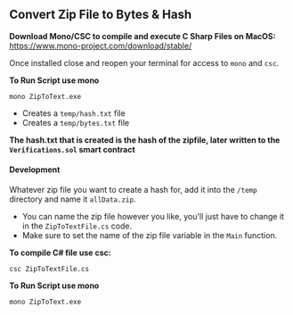 ## Convert Zip File to Bytes & Hash


**Download Mono/CSC to compile and execute C Sharp Files on MacOS:**
https://www.mono-project.com/download/stable/


Once installed close and reopen your terminal for access to `mono` and `csc`.


**To Run Script use mono**
```
mono ZipToText.exe
```

   - Creates a `temp/hash.txt` file
   - Creates a `temp/bytes.txt` file

**The hash.txt that is created is the hash of the zipfile, later written to the `Verifications.sol` smart contract**



#### Development 

Whatever zip file you want to create a hash for, add it into the `/temp` directory and name it `allData.zip`.

   - You can name the zip file however you like, you'll just have to change it in the `ZipToTextFile.cs` code.
   - Make sure to set the name of the zip file variable in the `Main` function.

**To compile C# file use csc:**
```
csc ZipToTextFile.cs
```

**To Run Script use mono**
```
mono ZipToText.exe
```